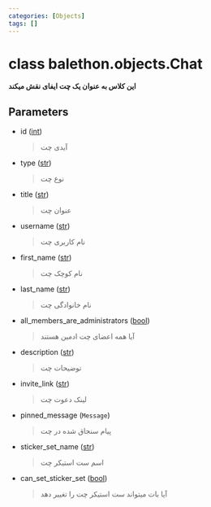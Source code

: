 ```yaml
---
categories: [Objects]
tags: []
---
```


<h1>class balethon.objects.<strong>Chat</strong></h1>

<p align="left" dir="rtl"><strong>این کلاس به عنوان یک چت ایفای نقش میکند</strong></p>

<h2>Parameters</h2>

<ul>
<li>id (<a href="https://docs.python.org/3/library/functions.html#int">int</a>)<blockquote dir="rtl">
<p>آیدی چت</p>
</blockquote>
</li>
</ul>
<ul>
<li>type (<a href="https://docs.python.org/3/library/stdtypes.html#str">str</a>)<blockquote dir="rtl">
<p>نوع چت</p>
</blockquote>
</li>
</ul>
<ul>
<li>title (<a href="https://docs.python.org/3/library/stdtypes.html#str">str</a>)<blockquote dir="rtl">
<p>عنوان چت</p>
</blockquote>
</li>
</ul>
<ul>
<li>username (<a href="https://docs.python.org/3/library/stdtypes.html#str">str</a>)<blockquote dir="rtl">
<p>نام کاربری چت</p>
</blockquote>
</li>
</ul>
<ul>
<li>first_name (<a href="https://docs.python.org/3/library/stdtypes.html#str">str</a>)<blockquote dir="rtl">
<p>نام کوچک چت</p>
</blockquote>
</li>
</ul>
<ul>
<li>last_name (<a href="https://docs.python.org/3/library/stdtypes.html#str">str</a>)<blockquote dir="rtl">
<p>نام خانوادگی چت</p>
</blockquote>
</li>
</ul>
<ul>
<li>all_members_are_administrators (<a href="https://docs.python.org/3/library/functions.html#bool">bool</a>)<blockquote dir="rtl">
<p>آیا همه اعضای چت ادمین هستند</p>
</blockquote>
</li>
</ul>
<ul>
<li>description (<a href="https://docs.python.org/3/library/stdtypes.html#str">str</a>)<blockquote dir="rtl">
<p>توضیحات چت</p>
</blockquote>
</li>
</ul>
<ul>
<li>invite_link (<a href="https://docs.python.org/3/library/stdtypes.html#str">str</a>)<blockquote dir="rtl">
<p>لینک دعوت چت</p>
</blockquote>
</li>
</ul>
<ul>
<li>pinned_message (<code>Message</code>)<blockquote dir="rtl">
<p>پیام سنجاق شده در چت</p>
</blockquote>
</li>
</ul>
<ul>
<li>sticker_set_name (<a href="https://docs.python.org/3/library/stdtypes.html#str">str</a>)<blockquote dir="rtl">
<p>اسم ست استیکر چت</p>
</blockquote>
</li>
</ul>
<ul>
<li>can_set_sticker_set (<a href="https://docs.python.org/3/library/functions.html#bool">bool</a>)<blockquote dir="rtl">
<p>آیا بات میتواند ست استیکر چت را تغییر دهد</p>
</blockquote>
</li>
</ul>